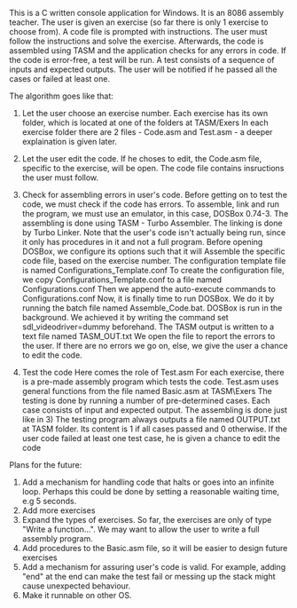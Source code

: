 This is a C written console application for Windows. It is an 8086 assembly teacher. The user is given an exercise (so far there is only 1 exercise to choose from).
A code file is prompted with instructions. The user must follow the instructions and solve the exercise. Afterwards, the code is assembled using TASM and the application
checks for any errors in code. If the code is error-free, a test will be run. A test consists of a sequence of inputs and expected outputs. The user will be notified if
he passed all the cases or failed at least one.

The algorithm goes like that:
1) Let the user choose an exercise number.
Each exercise has its own folder, which is located at one of the folders at TASM/Exers
In each exercise folder there are 2 files - Code.asm and Test.asm - a deeper explaination is given later.

2) Let the user edit the code.
If he choses to edit, the Code.asm file, specific to the exercise, will be open.
The code file contains insructions the user must follow.

3) Check for assembling errors in user's code.
Before getting on to test the code, we must check if the code has errors.
To assemble, link and run the program, we must use an emulator, in this case, DOSBox 0.74-3.
The assembling is done using TASM - Turbo Assembler.
The linking is done by Turbo Linker.
Note that the user's code isn't actually being run, since it only has procedures in it and not a full program.
Before opening DOSBox, we configure its options such that it will Assemble the specific code file, based on the exercise number.
The configuration template file is named Configurations_Template.conf
To create the configuration file, we copy Configurations_Template.conf to a file named Configurations.conf
Then we append the auto-execute commands to Configurations.conf
Now, it is finally time to run DOSBox. We do it by running the batch file named Assemble_Code.bat.
DOSBox is run in the background. We achieved it by writing the command set sdl_videodriver=dummy beforehand.
The TASM output is written to a text file named TASM_OUT.txt 
We open the file to report the errors to the user.
If there are no errors we go on, else, we give the user a chance to edit the code.

4) Test the code
Here comes the role of Test.asm
For each exercise, there is a pre-made assembly program which tests the code.
Test.asm uses general functions from the file named Basic.asm at TASM\Exers
The testing is done by running a number of pre-determined cases. 
Each case consists of input and expected output.
The assembling is done just like in 3)
The testing program always outputs a file named OUTPUT.txt at TASM folder.
Its content is 1 if all cases passed and 0 otherwise.
If the user code failed at least one test case, he is given a chance to edit the code

Plans for the future:
1) Add a mechanism for handling code that halts or goes into an infinite loop. Perhaps this could be done by setting a reasonable waiting time, e.g 5 seconds.
2) Add more exercises
3) Expand the types of exercises. So far, the exercises are only of type "Write a function...". We may want to allow the user to write a full assembly program.
4) Add procedures to the Basic.asm file, so it will be easier to design future exercises
5) Add a mechanism for assuring user's code is valid. For example, adding "end" at the end can make the test fail or messing up the stack might cause unexpected behaviour.
6) Make it runnable on other OS.
